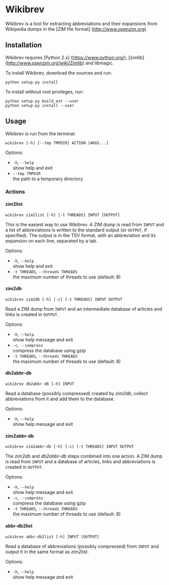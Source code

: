 Wikibrev
========
Wikibrev is a tool for extracting abbreviations and their expansions from Wikipedia dumps in the [ZIM file format] (http://www.openzim.org).

Installation
------------
Wikibrev requires [Python 2.x] (https://www.python.org/), [zimlib] (http://www.openzim.org/wiki/Zimlib) and libmagic.

To install Wikibrev, download the sources and run:

    python setup.py install

To install without root privileges, run:

    python setup.py build_ext --user
    python setup.py install --user

Usage
-----
Wikibrev is run from the terminal:

    wikibrev [-h] [--tmp TMPDIR] ACTION [ARGS...]

Options:
* `-h`, `--help`  
  show help and exit
* `--tmp TMPDIR`  
  the path to a temporary directory

### Actions
#### zim2list

    wikibrev zim2list [-h] [-t THREADS] INPUT [OUTPUT]

This is the easiest way to use Wikibrev. A ZIM dump is read from `INPUT` and a list of abbreviations is written to
the standard output (or `OUTPUT`, if specified). The output is in the TSV format, with an abbreviation and its
expansion on each line, separated by a tab.

Options:
* `-h`, `--help`  
  show help and exit
* `-t THREADS`, `--threads THREADS`  
  the maximum number of threads to use (default: 8)

#### zim2db

    wikibrev zim2db [-h] [-c] [-t THREADS] INPUT OUTPUT
    
Read a ZIM dump from `INPUT` and an intermediate database of articles and links is created in `OUTPUT`.

Options:
* `-h`, `--help`  
  show help message and exit
* `-c`, `--compress`  
  compress the database using gzip
* `-t THREADS`, `--threads THREADS`  
  the maximum number of threads to use (default: 8)

#### db2abbr-db

    wikibrev db2abbr-db [-h] INPUT

Read a database (possibly compressed) created by _zim2db_, collect abbreviations from it and add them to the database.


Options:
* `-h`, `--help`  
  show help message and exit

#### zim2abbr-db

    wikibrev zim2abbr-db [-h] [-c] [-t THREADS] INPUT OUTPUT

The _zim2db_ and _db2abbr-db_ steps combined into one action. A ZIM dump is read from `INPUT` and a database of articles, links and abbreviations is created in `OUTPUT`.

Options:
* `-h`, `--help`  
  show help message and exit
* `-c`, `--compress`  
  compress the database using gzip
* `-t THREADS`, `--threads THREADS`  
  the maximum number of threads to use (default: 8)

#### abbr-db2list

    wikibrev abbr-db2list [-h] INPUT [OUTPUT]
    
Read a database of abbreviations (possibly compressed) from `INPUT` and output it in the same format as _zim2list_.
    
Options:
* `-h`, `--help`  
  show help message and exit
